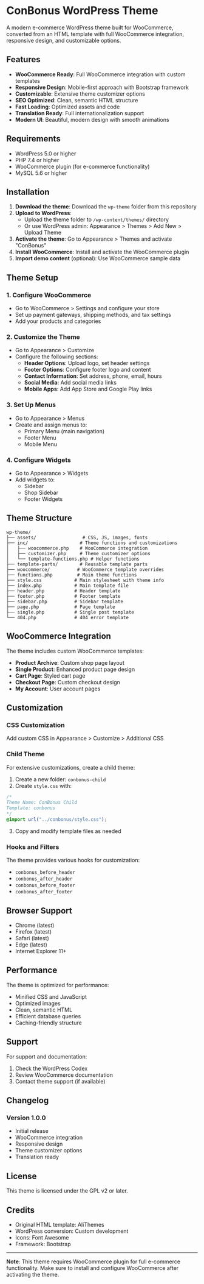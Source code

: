 # ConBonus WordPress Theme

A modern e-commerce WordPress theme built for WooCommerce, converted from an HTML template with full WooCommerce integration, responsive design, and customizable options.

## Features

- **WooCommerce Ready**: Full WooCommerce integration with custom templates
- **Responsive Design**: Mobile-first approach with Bootstrap framework
- **Customizable**: Extensive theme customizer options
- **SEO Optimized**: Clean, semantic HTML structure
- **Fast Loading**: Optimized assets and code
- **Translation Ready**: Full internationalization support
- **Modern UI**: Beautiful, modern design with smooth animations

## Requirements

- WordPress 5.0 or higher
- PHP 7.4 or higher
- WooCommerce plugin (for e-commerce functionality)
- MySQL 5.6 or higher

## Installation

1. **Download the theme**: Download the `wp-theme` folder from this repository
2. **Upload to WordPress**: 
   - Upload the theme folder to `/wp-content/themes/` directory
   - Or use WordPress admin: Appearance > Themes > Add New > Upload Theme
3. **Activate the theme**: Go to Appearance > Themes and activate "ConBonus"
4. **Install WooCommerce**: Install and activate the WooCommerce plugin
5. **Import demo content** (optional): Use WooCommerce sample data

## Theme Setup

### 1. Configure WooCommerce
- Go to WooCommerce > Settings and configure your store
- Set up payment gateways, shipping methods, and tax settings
- Add your products and categories

### 2. Customize the Theme
- Go to Appearance > Customize
- Configure the following sections:
  - **Header Options**: Upload logo, set header settings
  - **Footer Options**: Configure footer logo and content
  - **Contact Information**: Set address, phone, email, hours
  - **Social Media**: Add social media links
  - **Mobile Apps**: Add App Store and Google Play links

### 3. Set Up Menus
- Go to Appearance > Menus
- Create and assign menus to:
  - Primary Menu (main navigation)
  - Footer Menu
  - Mobile Menu

### 4. Configure Widgets
- Go to Appearance > Widgets
- Add widgets to:
  - Sidebar
  - Shop Sidebar
  - Footer Widgets

## Theme Structure

```
wp-theme/
├── assets/                 # CSS, JS, images, fonts
├── inc/                   # Theme functions and customizations
│   ├── woocommerce.php    # WooCommerce integration
│   ├── customizer.php     # Theme customizer options
│   └── template-functions.php # Helper functions
├── template-parts/        # Reusable template parts
├── woocommerce/          # WooCommerce template overrides
├── functions.php         # Main theme functions
├── style.css            # Main stylesheet with theme info
├── index.php            # Main template file
├── header.php           # Header template
├── footer.php           # Footer template
├── sidebar.php          # Sidebar template
├── page.php             # Page template
├── single.php           # Single post template
└── 404.php              # 404 error template
```

## WooCommerce Integration

The theme includes custom WooCommerce templates:

- **Product Archive**: Custom shop page layout
- **Single Product**: Enhanced product page design
- **Cart Page**: Styled cart page
- **Checkout Page**: Custom checkout design
- **My Account**: User account pages

## Customization

### CSS Customization
Add custom CSS in Appearance > Customize > Additional CSS

### Child Theme
For extensive customizations, create a child theme:

1. Create a new folder: `conbonus-child`
2. Create `style.css` with:
```css
/*
Theme Name: ConBonus Child
Template: conbonus
*/
@import url("../conbonus/style.css");
```
3. Copy and modify template files as needed

### Hooks and Filters
The theme provides various hooks for customization:

- `conbonus_before_header`
- `conbonus_after_header`
- `conbonus_before_footer`
- `conbonus_after_footer`

## Browser Support

- Chrome (latest)
- Firefox (latest)
- Safari (latest)
- Edge (latest)
- Internet Explorer 11+

## Performance

The theme is optimized for performance:

- Minified CSS and JavaScript
- Optimized images
- Clean, semantic HTML
- Efficient database queries
- Caching-friendly structure

## Support

For support and documentation:

1. Check the WordPress Codex
2. Review WooCommerce documentation
3. Contact theme support (if available)

## Changelog

### Version 1.0.0
- Initial release
- WooCommerce integration
- Responsive design
- Theme customizer options
- Translation ready

## License

This theme is licensed under the GPL v2 or later.

## Credits

- Original HTML template: AliThemes
- WordPress conversion: Custom development
- Icons: Font Awesome
- Framework: Bootstrap

---

**Note**: This theme requires WooCommerce plugin for full e-commerce functionality. Make sure to install and configure WooCommerce after activating the theme.
